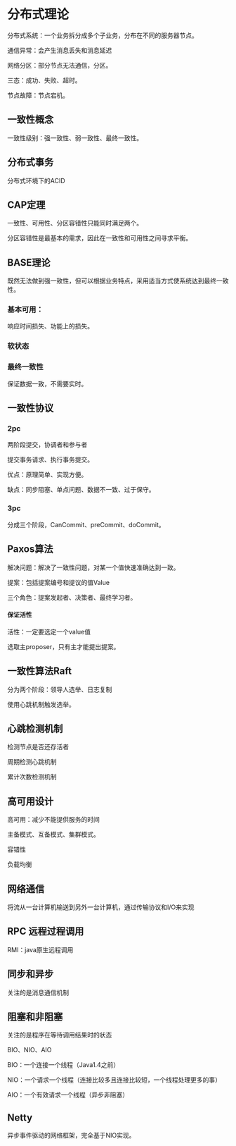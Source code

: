 # 分布式理论

分布式系统：一个业务拆分成多个子业务，分布在不同的服务器节点。

通信异常：会产生消息丢失和消息延迟

网络分区：部分节点无法通信，分区。

三态：成功、失败、超时。

节点故障：节点宕机。

## 一致性概念

一致性级别：强一致性、弱一致性、最终一致性。

## 分布式事务

分布式环境下的ACID

## CAP定理

一致性、可用性、分区容错性只能同时满足两个。

分区容错性是最基本的需求，因此在一致性和可用性之间寻求平衡。

## BASE理论

既然无法做到强一致性，但可以根据业务特点，采用适当方式使系统达到最终一致性。

### 基本可用：

响应时间损失、功能上的损失。

### 软状态

### 最终一致性

保证数据一致，不需要实时。

## 一致性协议

### 2pc

两阶段提交，协调者和参与者

提交事务请求、执行事务提交。

优点：原理简单、实现方便。

缺点：同步阻塞、单点问题、数据不一致、过于保守。

### 3pc

分成三个阶段，CanCommit、preCommit、doCommit。

## Paxos算法

解决问题：解决了一致性问题，对某一个值快速准确达到一致。

提案：包括提案编号和提议的值Value

三个角色：提案发起者、决策者、最终学习者。

#### 保证活性

活性：一定要选定一个value值

选取主proposer，只有主才能提出提案。

## 一致性算法Raft

分为两个阶段：领导人选举、日志复制

使用心跳机制触发选举。

## 心跳检测机制

检测节点是否还存活者

周期检测心跳机制

累计次数检测机制

## 高可用设计

高可用：减少不能提供服务的时间

主备模式、互备模式、集群模式。

容错性

负载均衡

## 网络通信

将流从一台计算机输送到另外一台计算机，通过传输协议和I/O来实现

## RPC 远程过程调用

RMI：java原生远程调用 

## 同步和异步

关注的是消息通信机制

## 阻塞和非阻塞

关注的是程序在等待调用结果时的状态

BIO、NIO、AIO

BIO：一个连接一个线程（Java1.4之前）

NIO：一个请求一个线程（连接比较多且连接比较短，一个线程处理更多的事）

AIO：一个有效请求一个线程（异步非阻塞）

## Netty

异步事件驱动的网络框架，完全基于NIO实现。